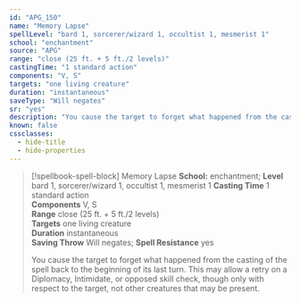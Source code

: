 ```yaml
---
id: "APG_150"
name: "Memory Lapse"
spellLevel: "bard 1, sorcerer/wizard 1, occultist 1, mesmerist 1"
school: "enchantment"
source: "APG"
range: "close (25 ft. + 5 ft./2 levels)"
castingTime: "1 standard action"
components: "V, S"
targets: "one living creature"
duration: "instantaneous"
saveType: "Will negates"
sr: "yes"
description: "You cause the target to forget what happened from the casting of the spell back to the beginning of its last turn. This may allow a retry on a Diplomacy, Intimidate, or opposed skill check, though only with respect to the target, not other creatures that may be present."
known: false
cssclasses:
  - hide-title
  - hide-properties
---
```


> [!spellbook-spell-block] Memory Lapse
> **School:** enchantment; **Level** bard 1, sorcerer/wizard 1, occultist 1, mesmerist 1
> **Casting Time** 1 standard action  
> **Components** V, S  
> **Range** close (25 ft. + 5 ft./2 levels)  
> **Targets** one living creature  
> **Duration** instantaneous  
> **Saving Throw** Will negates; **Spell Resistance** yes
> 
> You cause the target to forget what happened from the casting of the spell back to the beginning of its last turn. This may allow a retry on a Diplomacy, Intimidate, or opposed skill check, though only with respect to the target, not other creatures that may be present.